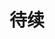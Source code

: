 <!--
 * @Descripttion: 
 * @version: 
 * @Author: JBFace
 * @Date: 2022-01-23 14:17:10
 * @LastEditors: JBFace
 * @LastEditTime: 2022-01-23 14:18:14
-->
# 待续
